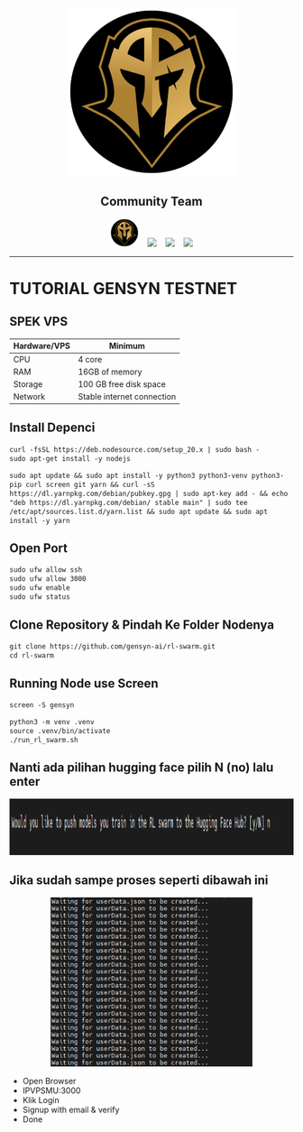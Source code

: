 <p align="center">
  <img height="300" height="auto" src="https://github.com/sipalingnode/sipalingnode/blob/main/logo.png">
</p>

<h2 align="center"><b>Community Team</b></h2>
<p align="center">
  <a href="https://www.airdropasc.com" target="_blank"><img src="https://github.com/sipalingnode/sipalingnode/blob/main/logo.png" width="50"/></a>&nbsp;&nbsp;&nbsp;
  <a href="https://t.me/airdropasc" target="_blank"><img src="https://github.com/user-attachments/assets/56e7f6ee-18b7-4b36-becc-ec6e4de7bff9" width="50"/></a>&nbsp;&nbsp;&nbsp;
  <a href="https://x.com/Autosultan_team" target="_blank"><img src="https://github.com/user-attachments/assets/fbb43aa4-9652-4a49-b984-5cf032b6b1ac" width="50"/></a>&nbsp;&nbsp;&nbsp;
  <a href="https://www.youtube.com/@ZamzaSalim" target="_blank"><img src="https://github.com/user-attachments/assets/c15509f9-acb7-49ce-989a-5bac62e7e549" width="50"/></a>
</p>

---

# TUTORIAL GENSYN TESTNET
## SPEK VPS
|  Hardware/VPS |  Minimum |
| ------------ | ------------ |
| CPU  | 4 core  |
| RAM | 16GB of memory |
| Storage  | 100 GB free disk space |
| Network | Stable internet connection |

## Install Depenci
```
curl -fsSL https://deb.nodesource.com/setup_20.x | sudo bash -
sudo apt-get install -y nodejs
```
```
sudo apt update && sudo apt install -y python3 python3-venv python3-pip curl screen git yarn && curl -sS https://dl.yarnpkg.com/debian/pubkey.gpg | sudo apt-key add - && echo "deb https://dl.yarnpkg.com/debian/ stable main" | sudo tee /etc/apt/sources.list.d/yarn.list && sudo apt update && sudo apt install -y yarn
```
## Open Port
```
sudo ufw allow ssh
sudo ufw allow 3000
sudo ufw enable
sudo ufw status
```
## Clone Repository & Pindah Ke Folder Nodenya
```
git clone https://github.com/gensyn-ai/rl-swarm.git
cd rl-swarm
```
## Running Node use Screen
```
screen -S gensyn
```
```
python3 -m venv .venv
source .venv/bin/activate
./run_rl_swarm.sh
```
## Nanti ada pilihan hugging face pilih N (no) lalu enter
<p align="center">
  <img height="100" height="auto" src="https://github.com/sipalingnode/SIPALING-NODE/blob/main/gensyn/hg.png">
</p>

## Jika sudah sampe proses seperti dibawah ini
<p align="center">
  <img height="300" height="auto" src="https://github.com/sipalingnode/SIPALING-NODE/blob/main/gensyn/login.png">
</p>

- Open Browser
- IPVPSMU:3000
- Klik Login
- Signup with email & verify
- Done
